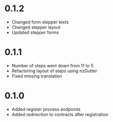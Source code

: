 # 0.1.2
- Changed form stepper texts
- Changed stepper layout
- Updated stepper forms

# 0.1.1
- Number of steps went down from 11 to 5
- Refactoring layout of steps using nzGutter
- Fixed missing translation

# 0.1.0
- Added register process endpoints
- Added redirection to contracts after registration